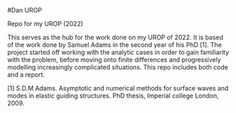 #Dan UROP

Repo for my UROP (2022)

This serves as the hub for the work done on my UROP of 2022. It is based of the work done by
Samuel Adams in the second year of his PhD [1]. The project started off working with the analytic cases
in order to gain familiarity with the problem, before moving onto finite differences and progressively
modelling increasingly complicated situations. This repo includes both code and a report.



[1] S.D.M Adams. Asymptotic and numerical methods for surface waves and modes in elastic guiding
    structures. PhD thesis, Imperial college London, 2009.

